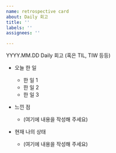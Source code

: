 ```yaml
---
name: retrospective card
about: Daily 회고
title: ''
labels: ''
assignees: ''

---
```


YYYY.MM.DD Daily 회고 (혹은 TIL, TIW 등등)

- 오늘 한 일
  - 한 일 1
  - 한 일 2
  - 한 일 3

- 느낀 점
  - (여기에 내용을 작성해 주세요)

- 현재 나의 상태
  - (여기에 내용을 작성해 주세요)
